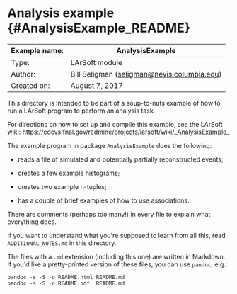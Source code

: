 # Analysis example  {#AnalysisExample_README}

| Example name:   | AnalysisExample                             |
| --------------- | ------------------------------------------- |
| Type:           | LArSoft module                              |
| Author:         | Bill Seligman (seligman@nevis.columbia.edu) |
| Created on:     | August 7, 2017                              |


This directory is intended to be part of a soup-to-nuts example of how
to run a LArSoft program to perform an analysis task.

For directions on how to set up and compile this example, see the LArSoft wiki:
<https://cdcvs.fnal.gov/redmine/projects/larsoft/wiki/_AnalysisExample_>

The example program in package `AnalysisExample` does the following:

- reads a file of simulated and potentially partially reconstructed
  events;

- creates a few example histograms;

- creates two example n-tuples;

- has a couple of brief examples of how to use associations. 

There are comments (perhaps too many!) in every file to explain what
everything does.

If you want to understand what you're supposed to learn from all this,
read `ADDITIONAL_NOTES.md` in this directory.

The files with a `.md` extension (including this one) are written in
Markdown. If you'd like a pretty-printed version of these files, you
can use `pandoc`; e.g.:

```
pandoc -s -S -o README.html README.md
pandoc -s -S -o README.pdf  README.md
```
